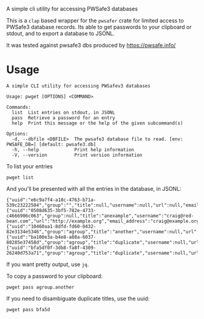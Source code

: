 A simple cli utility for accessing PWSafe3 databases

This is a `clap` based wrapper for the `pwsafer` crate for limited
access to PWSafe3 database records.  Its able to get passwords to your
clipboard or stdout, and to export a database to JSONL.


It was tested against pwsafe3 dbs produced by https://pwsafe.info/

# Usage

```
A simple CLI utility for accessing PWSafev3 databases

Usage: pwget [OPTIONS] <COMMAND>

Commands:
  list  List entries on stdout, in JSONL
  pass  Retrieve a password for an entry
  help  Print this message or the help of the given subcommand(s)

Options:
  -d, --dbfile <DBFILE>  The pwsafe3 database file to read. [env: PWSAFE_DB=] [default: pwsafe3.db]
  -h, --help             Print help information
  -V, --version          Print version information
```


To list your entries

```
pwget list
```

And you'll be presented with all the entries in the database, in JSONL:

```
{"uuid":"e6c9a7f4-a18c-4763-b71a-539c23222504","group":"","title":null,"username":null,"url":null,"email_address":null}
{"uuid":"0508d635-3bf5-782e-4733-c4666906c063","group":null,"title":"anexample","username":"craig@red-bean.com","url":"http://example.org","email_address":"craig@example.org"}
{"uuid":"10460aa1-8dfd-fd60-0432-82e3134e5346","group":"agroup","title":"another","username":null,"url":null,"email_address":null}
{"uuid":"ba100e3a-b4e8-a88a-6037-80285e37458d","group":"agroup","title":"duplicate","username":null,"url":null,"email_address":null}
{"uuid":"bfa5df0f-3db8-fa8f-4309-26240d753a71","group":"agroup","title":"duplicate","username":null,"url":null,"email_address":null}
```

If you want pretty output, use `jq`.

To copy a password to your clipboard:

```
pwget pass agroup.another
```

If you need to disambiguate duplicate titles, use the uuid:

```
pwget pass bfa5d
```
